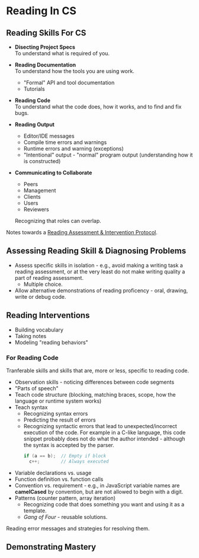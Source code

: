 # Reading In CS

## Reading Skills For CS

* **Disecting Project Specs**  
To understand what is required of you.
* **Reading Documentation**  
To understand how the tools you are using work.
  - "Formal" API and tool documentation
  - Tutorials
* **Reading Code**  
To understand what the code does, how it works, and to find and fix bugs.
* **Reading Output**
  - Editor/IDE messages
  - Compile time errors and warnings
  - Runtime errors and warning (exceptions)
  - "Intentional" output - "normal" program output (understanding how it is constructed)
* **Communicating to Collaborate**  
  - Peers
  - Management
  - Clients
  - Users
  - Reviewers
  
   Recognizing that roles can overlap.
  
Notes towards a [Reading Assessment & Intervention Protocol](https://docs.google.com/document/d/1_uaE2YR7COytJC3DQLxi6bECeaFk97nYWnssua0OvdQ/edit?usp=sharing).

## Assessing Reading Skill & Diagnosing Problems

* Assess specific skills in isolation - e.g., avoid making a writing task a reading assessment, or at the very least do not make writing quality a part of reading assessment.
  - Multiple choice.
* Allow alternative demonstrations of reading proficency - oral, drawing, write or debug code.

## Reading Interventions

* Building vocabulary
* Taking notes
* Modeling "reading behaviors"

### For Reading Code

Tranferable skills and skills that are, more or less, specific to reading code.

* Observation skills - noticing differences between code segments
* "Parts of speech"
* Teach code structure (blocking, matching braces, scope, how the language or runtime system works)
* Teach syntax
  - Recognizing syntax errors
  - Predicting the result of errors
  - Recognizing syntactic errors that lead to unexpected/incorrect execution of the code. For example in a C-like language, this code snippet probably does not do what the author intended - although the syntax is accepted by the parser.
    ```c
    if (a == b);  // Empty if block
      c++;        // Always executed
    ```
* Variable declarations vs. usage
* Function definition vs. function calls
* Convention vs. requirement - e.g., in JavaScript variable names are **camelCased** by convention, but are not allowed to begin with a digit.
* Patterns (counter pattern, array iteration)
  - Recognizing code that does something you want and using it as a template.
  - _Gang of Four_ - reusable solutions.

Reading error messages and strategies for resolving them.

## Demonstrating Mastery
